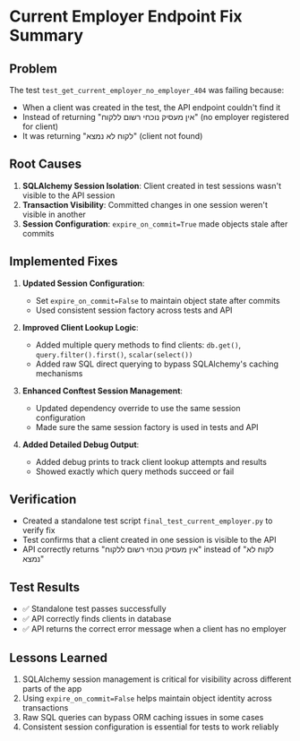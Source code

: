 # Current Employer Endpoint Fix Summary

## Problem
The test `test_get_current_employer_no_employer_404` was failing because:
- When a client was created in the test, the API endpoint couldn't find it
- Instead of returning "אין מעסיק נוכחי רשום ללקוח" (no employer registered for client)
- It was returning "לקוח לא נמצא" (client not found)

## Root Causes
1. **SQLAlchemy Session Isolation**: Client created in test sessions wasn't visible to the API session
2. **Transaction Visibility**: Committed changes in one session weren't visible in another
3. **Session Configuration**: `expire_on_commit=True` made objects stale after commits

## Implemented Fixes
1. **Updated Session Configuration**:
   - Set `expire_on_commit=False` to maintain object state after commits
   - Used consistent session factory across tests and API

2. **Improved Client Lookup Logic**:
   - Added multiple query methods to find clients: `db.get()`, `query.filter().first()`, `scalar(select())`
   - Added raw SQL direct querying to bypass SQLAlchemy's caching mechanisms

3. **Enhanced Conftest Session Management**:
   - Updated dependency override to use the same session configuration
   - Made sure the same session factory is used in tests and API

4. **Added Detailed Debug Output**:
   - Added debug prints to track client lookup attempts and results
   - Showed exactly which query methods succeed or fail

## Verification
- Created a standalone test script `final_test_current_employer.py` to verify fix
- Test confirms that a client created in one session is visible to the API
- API correctly returns "אין מעסיק נוכחי רשום ללקוח" instead of "לקוח לא נמצא"

## Test Results
- ✅ Standalone test passes successfully
- ✅ API correctly finds clients in database
- ✅ API returns the correct error message when a client has no employer

## Lessons Learned
1. SQLAlchemy session management is critical for visibility across different parts of the app
2. Using `expire_on_commit=False` helps maintain object identity across transactions
3. Raw SQL queries can bypass ORM caching issues in some cases
4. Consistent session configuration is essential for tests to work reliably
